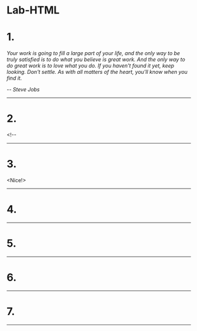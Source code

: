 # Lab-HTML
<html lang="en">
<head>
  <title>HTML Practice</title>
</head>
<body>
  <h1>1.</h1>
  <p><i>Your work is going to fill a large part of your life, and the only way to be truly satisfied is to do what you believe is great work. And the only way to do great work is to love what you do. If you haven't found it yet, keep looking. Don't settle. As with all matters of the heart, you'll know when you find it.</p>
<p>-- Steve Jobs</i></p>
  <hr>
  <h1>2.</h1>
   <p>&lt;!--</p>
  <hr>
  <h1>3.</h1>
  &lt;Nice!&gt;
  <hr>
  <h1>4.</h1>
  <!-- Your solution to #4 here -->
  <hr>
  <h1>5.</h1>
  <!-- Your solution to #5 here -->
  <hr>
  <h1>6.</h1>
  <!-- Your solution to #6 here -->
  <hr>
  <h1>7.</h1>
   <!-- Your solution to #7 here -->
<hr>
</body>
</html>
</doctype>
